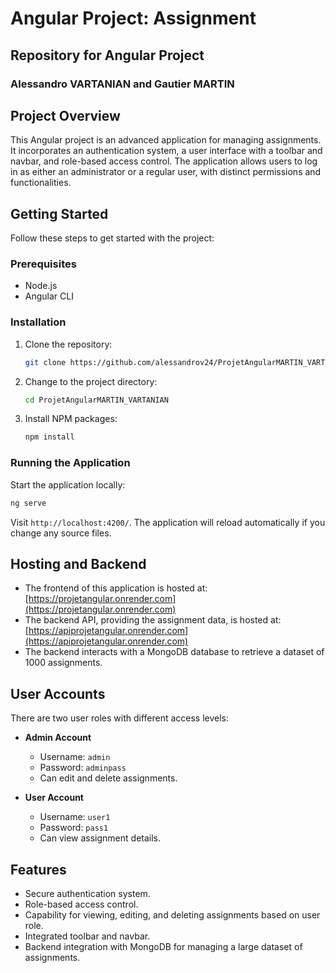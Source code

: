 # Angular Project: Assignment

## Repository for Angular Project

### Alessandro VARTANIAN and Gautier MARTIN

## Project Overview

This Angular project is an advanced application for managing assignments. It incorporates an authentication system, a user interface with a toolbar and navbar, and role-based access control. The application allows users to log in as either an administrator or a regular user, with distinct permissions and functionalities.

## Getting Started

Follow these steps to get started with the project:

### Prerequisites

- Node.js
- Angular CLI

### Installation

1. Clone the repository:
   ```sh
   git clone https://github.com/alessandrov24/ProjetAngularMARTIN_VARTANIAN.git
   ```
2. Change to the project directory:
   ```sh
   cd ProjetAngularMARTIN_VARTANIAN
   ```
3. Install NPM packages:
   ```sh
   npm install
   ```

### Running the Application

Start the application locally:
```sh
ng serve
```
Visit `http://localhost:4200/`. The application will reload automatically if you change any source files.

## Hosting and Backend

- The frontend of this application is hosted at: [https://projetangular.onrender.com](https://projetangular.onrender.com)
- The backend API, providing the assignment data, is hosted at: [https://apiprojetangular.onrender.com](https://apiprojetangular.onrender.com)
- The backend interacts with a MongoDB database to retrieve a dataset of 1000 assignments.

## User Accounts

There are two user roles with different access levels:

- **Admin Account**
  - Username: `admin`
  - Password: `adminpass`
  - Can edit and delete assignments.

- **User Account**
  - Username: `user1`
  - Password: `pass1`
  - Can view assignment details.

## Features

- Secure authentication system.
- Role-based access control.
- Capability for viewing, editing, and deleting assignments based on user role.
- Integrated toolbar and navbar.
- Backend integration with MongoDB for managing a large dataset of assignments.